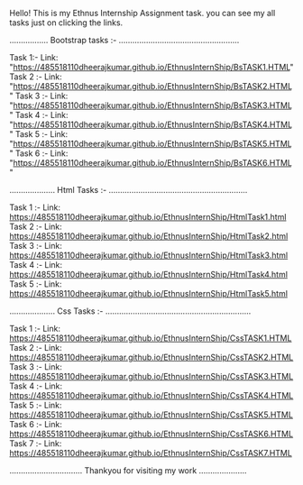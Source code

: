 Hello! 
This is my Ethnus Internship Assignment task.
you can see my all tasks just on clicking the links.


.................    Bootstrap tasks :-   .....................................................


Task 1:- Link:  "https://485518110dheerajkumar.github.io/EthnusInternShip/BsTASK1.HTML"
Task 2 :- Link:  "https://485518110dheerajkumar.github.io/EthnusInternShip/BsTASK2.HTML"
Task 3 :- Link:  "https://485518110dheerajkumar.github.io/EthnusInternShip/BsTASK3.HTML"
Task 4 :- Link:  "https://485518110dheerajkumar.github.io/EthnusInternShip/BsTASK4.HTML"
Task 5 :- Link:  "https://485518110dheerajkumar.github.io/EthnusInternShip/BsTASK5.HTML"
Task 6 :- Link:  "https://485518110dheerajkumar.github.io/EthnusInternShip/BsTASK6.HTML"

....................  Html Tasks :-   .............................................................

Task 1 :-  Link:  https://485518110dheerajkumar.github.io/EthnusInternShip/HtmlTask1.html
Task 2 :-  Link:  https://485518110dheerajkumar.github.io/EthnusInternShip/HtmlTask2.html
Task 3 :-  Link:  https://485518110dheerajkumar.github.io/EthnusInternShip/HtmlTask3.html
Task 4 :-  Link:  https://485518110dheerajkumar.github.io/EthnusInternShip/HtmlTask4.html
Task 5 :-  Link:  https://485518110dheerajkumar.github.io/EthnusInternShip/HtmlTask5.html

....................   Css Tasks :-   ................................................................

Task 1 :- Link: https://485518110dheerajkumar.github.io/EthnusInternShip/CssTASK1.HTML
Task 2 :- Link: https://485518110dheerajkumar.github.io/EthnusInternShip/CssTASK2.HTML
Task 3 :- Link: https://485518110dheerajkumar.github.io/EthnusInternShip/CssTASK3.HTML
Task 4 :- Link: https://485518110dheerajkumar.github.io/EthnusInternShip/CssTASK4.HTML
Task 5 :- Link: https://485518110dheerajkumar.github.io/EthnusInternShip/CssTASK5.HTML
Task 6 :- Link: https://485518110dheerajkumar.github.io/EthnusInternShip/CssTASK6.HTML
Task 7 :- Link: https://485518110dheerajkumar.github.io/EthnusInternShip/CssTASK7.HTML



................................   Thankyou for visiting my work   .....................
